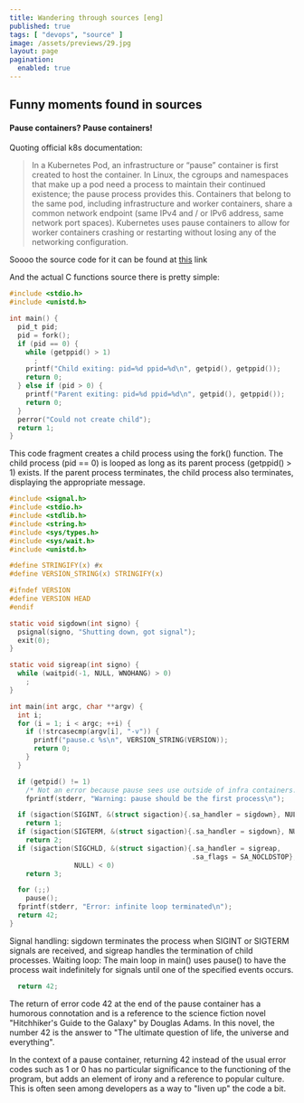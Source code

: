 ```yaml
---
title: Wandering through sources [eng]
published: true
tags: [ "devops", "source" ]
image: /assets/previews/29.jpg
layout: page
pagination: 
  enabled: true
---
```


## [](#header-2)Funny moments found in sources

#### [](#header-4)Pause containers? Pause containers!

Quoting official k8s documentation:
> In a Kubernetes Pod, an infrastructure or “pause” container is first created to host the container. In Linux, the cgroups and namespaces that make up a pod need a process to maintain their continued existence; the pause process provides this. Containers that belong to the same pod, including infrastructure and worker containers, share a common network endpoint (same IPv4 and / or IPv6 address, same network port spaces). Kubernetes uses pause containers to allow for worker containers crashing or restarting without losing any of the networking configuration.

Soooo the source code for it can be found at [this](https://github.com/kubernetes/kubernetes/tree/master/build/pause) link

And the actual C functions source there is pretty simple:
```c
#include <stdio.h>
#include <unistd.h>

int main() {
  pid_t pid;
  pid = fork();
  if (pid == 0) {
    while (getppid() > 1)
      ;
    printf("Child exiting: pid=%d ppid=%d\n", getpid(), getppid());
    return 0;
  } else if (pid > 0) {
    printf("Parent exiting: pid=%d ppid=%d\n", getpid(), getppid());
    return 0;
  }
  perror("Could not create child");
  return 1;
}
```
This code fragment creates a child process using the fork() function.
The child process (pid == 0) is looped as long as its parent process (getppid() > 1) exists.
If the parent process terminates, the child process also terminates, displaying the appropriate message.

```c
#include <signal.h>
#include <stdio.h>
#include <stdlib.h>
#include <string.h>
#include <sys/types.h>
#include <sys/wait.h>
#include <unistd.h>

#define STRINGIFY(x) #x
#define VERSION_STRING(x) STRINGIFY(x)

#ifndef VERSION
#define VERSION HEAD
#endif

static void sigdown(int signo) {
  psignal(signo, "Shutting down, got signal");
  exit(0);
}

static void sigreap(int signo) {
  while (waitpid(-1, NULL, WNOHANG) > 0)
    ;
}

int main(int argc, char **argv) {
  int i;
  for (i = 1; i < argc; ++i) {
    if (!strcasecmp(argv[i], "-v")) {
      printf("pause.c %s\n", VERSION_STRING(VERSION));
      return 0;
    }
  }

  if (getpid() != 1)
    /* Not an error because pause sees use outside of infra containers. */
    fprintf(stderr, "Warning: pause should be the first process\n");

  if (sigaction(SIGINT, &(struct sigaction){.sa_handler = sigdown}, NULL) < 0)
    return 1;
  if (sigaction(SIGTERM, &(struct sigaction){.sa_handler = sigdown}, NULL) < 0)
    return 2;
  if (sigaction(SIGCHLD, &(struct sigaction){.sa_handler = sigreap,
                                             .sa_flags = SA_NOCLDSTOP},
                NULL) < 0)
    return 3;

  for (;;)
    pause();
  fprintf(stderr, "Error: infinite loop terminated\n");
  return 42;
}
```

Signal handling: sigdown terminates the process when SIGINT or SIGTERM signals are received, and sigreap handles the termination of child processes.
Waiting loop: The main loop in main() uses pause() to have the process wait indefinitely for signals until one of the specified events occurs.


```c
  return 42;
```
The return of error code 42 at the end of the pause container has a humorous connotation and is a reference to the science fiction novel "Hitchhiker's Guide to the Galaxy" by Douglas Adams. In this novel, the number 42 is the answer to "The ultimate question of life, the universe and everything".

In the context of a pause container, returning 42 instead of the usual error codes such as 1 or 0 has no particular significance to the functioning of the program, but adds an element of irony and a reference to popular culture. This is often seen among developers as a way to "liven up" the code a bit.